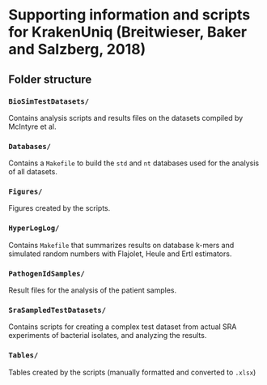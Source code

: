 # Supporting information and scripts for KrakenUniq (Breitwieser, Baker and Salzberg, 2018)

## Folder structure

### `BioSimTestDatasets/`

Contains analysis scripts and results files on the datasets compiled by McIntyre et al.

### `Databases/`

Contains a `Makefile` to build the `std` and `nt` databases used for the analysis of all datasets.

### `Figures/`

Figures created by the scripts.

### `HyperLogLog/`

Contains `Makefile` that summarizes results on database k-mers and simulated random numbers with Flajolet, Heule and Ertl estimators.

### `PathogenIdSamples/`

Result files for the analysis of the patient samples.

### `SraSampledTestDatasets/`

Contains scripts for creating a complex test dataset from actual SRA experiments of bacterial isolates, and analyzing the results.

### `Tables/`

Tables created by the scripts (manually formatted and converted to `.xlsx`)
